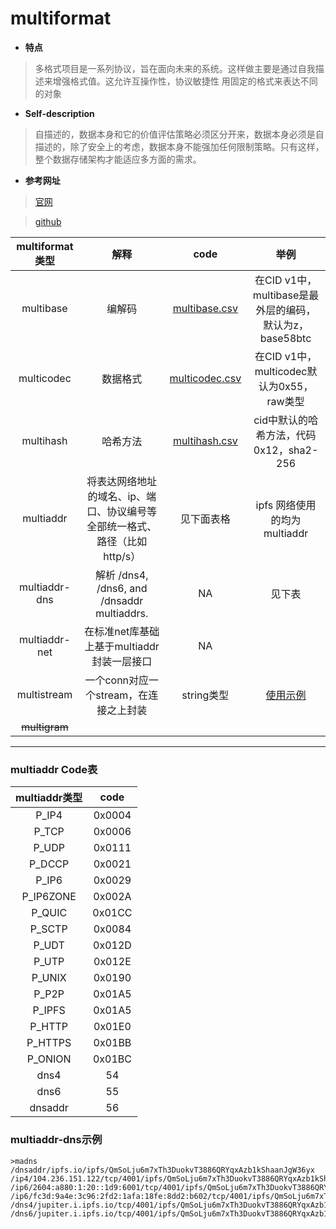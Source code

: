 # multiformat

- **特点**
>多格式项目是一系列协议，旨在面向未来的系统。这样做主要是通过自我描述来增强格式值。这允许互操作性，协议敏捷性
>用固定的格式来表达不同的对象

- **Self-description**
>自描述的，数据本身和它的价值评估策略必须区分开来，数据本身必须是自描述的，除了安全上的考虑，数据本身不能强加任何限制策略。只有这样，整个数据存储架构才能适应多方面的需求。

- **参考网址**

>[官网](https://multiformats.io/)  

>[github](https://github.com/multiformats)

|multiformat类型| 解释 | code |举例|
|:-------:|:-------:|:-------:|:-------:|
|multibase |编解码| [multibase.csv](https://github.com/multiformats/multibase/blob/master/multibase.csv )|在CID v1中，multibase是最外层的编码，默认为z，base58btc |
|multicodec | 数据格式|[multicodec.csv](https://github.com/multiformats/multicodec/blob/master/table.csv)  |在CID v1中，multicodec默认为0x55，raw类型|
|multihash | 哈希方法| [multihash.csv](https://github.com/multiformats/multihash/blob/master/hashtable.csv) |cid中默认的哈希方法，代码0x12，sha2-256|
|multiaddr |将表达网络地址的域名、ip、端口、协议编号等全部统一格式、路径（比如http/s）| 见下面表格|ipfs 网络使用的均为multiaddr|
|multiaddr-dns |解析 /dns4, /dns6, and /dnsaddr multiaddrs. |  NA|见下表|
|multiaddr-net |在标准net库基础上基于multiaddr封装一层接口 | NA ||
|multistream |一个conn对应一个stream，在连接之上封装 |  string类型|[使用示例](/../multistream)|
|~~multigram~~||||

***
### multiaddr Code表
|multiaddr类型 | code|
|:------:|:------:|
|P_IP4|0x0004|
|P_TCP|0x0006|
|P_UDP|0x0111|
|P_DCCP|0x0021|
|P_IP6|0x0029|
|P_IP6ZONE|0x002A|
|P_QUIC|0x01CC|
|P_SCTP |0x0084|
|P_UDT| 0x012D|
|P_UTP |0x012E|
|P_UNIX |0x0190|
|P_P2P|0x01A5|
|P_IPFS|0x01A5|
|P_HTTP|0x01E0|
|P_HTTPS|0x01BB|
|P_ONION|0x01BC|
|dns4|54|
|dns6|55|
|dnsaddr|56|

### multiaddr-dns示例
```
>madns /dnsaddr/ipfs.io/ipfs/QmSoLju6m7xTh3DuokvT3886QRYqxAzb1kShaanJgW36yx
/ip4/104.236.151.122/tcp/4001/ipfs/QmSoLju6m7xTh3DuokvT3886QRYqxAzb1kShaanJgW36yx
/ip6/2604:a880:1:20::1d9:6001/tcp/4001/ipfs/QmSoLju6m7xTh3DuokvT3886QRYqxAzb1kShaanJgW36yx
/ip6/fc3d:9a4e:3c96:2fd2:1afa:18fe:8dd2:b602/tcp/4001/ipfs/QmSoLju6m7xTh3DuokvT3886QRYqxAzb1kShaanJgW36yx
/dns4/jupiter.i.ipfs.io/tcp/4001/ipfs/QmSoLju6m7xTh3DuokvT3886QRYqxAzb1kShaanJgW36yx
/dns6/jupiter.i.ipfs.io/tcp/4001/ipfs/QmSoLju6m7xTh3DuokvT3886QRYqxAzb1kShaanJgW36yx
```
